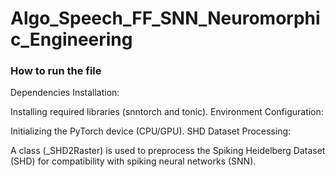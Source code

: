 # Algo_Speech_FF_SNN_Neuromorphic_Engineering

### How to run the file
Dependencies Installation:

Installing required libraries (snntorch and tonic).
Environment Configuration:

Initializing the PyTorch device (CPU/GPU).
SHD Dataset Processing:

A class (_SHD2Raster) is used to preprocess the Spiking Heidelberg Dataset (SHD) for compatibility with spiking neural networks (SNN).
